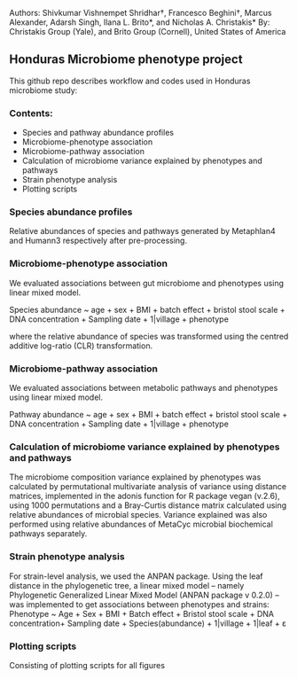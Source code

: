 Authors: Shivkumar Vishnempet Shridhar†, Francesco Beghini†, Marcus Alexander, Adarsh Singh, Ilana L. Brito*, and Nicholas A. Christakis*
By: Christakis Group (Yale), and Brito Group (Cornell), United States of America

## Honduras Microbiome phenotype project

This github repo describes workflow and codes used in Honduras microbiome study:

### Contents:

- Species and pathway abundance profiles
- Microbiome-phenotype association 
- Microbiome-pathway association 
- Calculation of microbiome variance explained by phenotypes and pathways
- Strain phenotype analysis
- Plotting scripts

### Species abundance profiles

Relative abundances of species and pathways generated by Metaphlan4 and Humann3 respectively after pre-processing.

### Microbiome-phenotype association

We evaluated associations between gut microbiome and phenotypes using linear mixed model.

  Species abundance ~ age + sex + BMI + batch effect + bristol stool scale + DNA concentration + Sampling date + 1|village + phenotype
  
where the relative abundance of species was transformed using the centred additive log-ratio (CLR) transformation.

### Microbiome-pathway association

We evaluated associations between metabolic pathways and phenotypes using linear mixed model.

  Pathway abundance ~ age + sex + BMI + batch effect + bristol stool scale + DNA concentration + Sampling date + 1|village + phenotype

### Calculation of microbiome variance explained by phenotypes and pathways

The microbiome composition variance explained by phenotypes was calculated by permutational multivariate analysis of variance using distance matrices, implemented in the adonis function for R package vegan (v.2.6), using 1000 permutations and a Bray-Curtis distance matrix calculated using relative abundances of microbial species. Variance explained was also performed using relative abundances of MetaCyc microbial biochemical pathways separately.

### Strain phenotype analysis

For strain-level analysis, we used the ANPAN package. Using the leaf distance in the phylogenetic tree, a linear mixed model – namely Phylogenetic Generalized Linear Mixed Model (ANPAN package v 0.2.0) – was implemented to get associations between phenotypes and strains:
Phenotype ~ Age + Sex + BMI + Batch effect + Bristol stool scale + DNA concentration+ Sampling date + Species(abundance) + 1|village + 1|leaf + ɛ

### Plotting scripts

Consisting of plotting scripts for all figures

